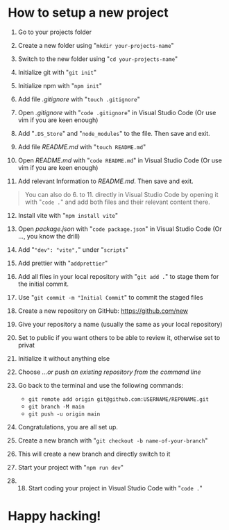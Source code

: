 # How to setup a new project

1. Go to your projects folder

2. Create a new folder using "`mkdir your-projects-name`"

3. Switch to the new folder using "`cd your-projects-name`"

4. Initialize git with "`git init`"

5. Initialize npm with "`npm init`"

6. Add file _.gitignore_ with "`touch .gitignore`"

7. Open _.gitignore_ with "`code .gitignore`" in Visual Studio Code (Or use vim if you are keen enough)

8. Add "`.DS_Store`" and "`node_modules`" to the file. Then save and exit.

9. Add file _README.md_ with "`touch README.md`"

10. Open _README.md_ with "`code README.md`" in Visual Studio Code (Or use vim if you are keen enough)

11. Add relevant Information to _README.md_. Then save and exit.

> You can also do 6. to 11. directly in Visual Studio Code by opening it with "`code .`" and add both files and their relevant content there.

12. Install vite with "`npm install vite`"

13. Open _package.json_ with "`code package.json`" in Visual Studio Code (Or ..., you know the drill)

14. Add "`"dev": "vite",`" under "`scripts`"

15. Add prettier with "`addprettier`"

16. Add all files in your local repository with "`git add .`" to stage them for the initial commit.

17. Use "`git commit -m "Initial Commit`" to commit the staged files

18. Create a new repository on GitHub: https://github.com/new

19. Give your repository a name (usually the same as your local repository)

20. Set to public if you want others to be able to review it, otherwise set to privat

21. Initialize it without anything else

22. Choose _…or push an existing repository from the command line_

23. Go back to the terminal and use the following commands:

    - `git remote add origin git@github.com:USERNAME/REPONAME.git`
    - `git branch -M main`
    - `git push -u origin main`

24. Congratulations, you are all set up.

25. Create a new branch with "`git checkout -b name-of-your-branch`"

26. This will create a new branch and directly switch to it

27. Start your project with "`npm run dev`"

28. 18. Start coding your project in Visual Studio Code with "`code .`"

# Happy hacking!

